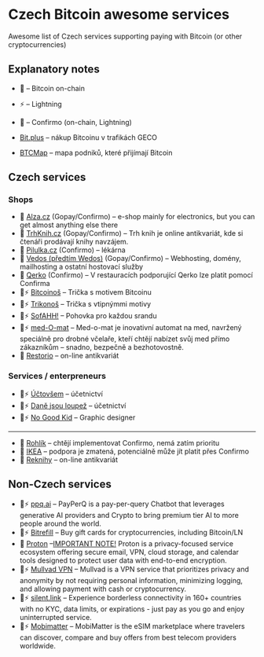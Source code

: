 # Czech Bitcoin awesome services

Awesome list of Czech services supporting paying with Bitcoin (or other cryptocurrencies)

## Explanatory notes

- 🧡 – Bitcoin on-chain
- ⚡ – Lightning
- 🥹 – Confirmo (on-chain, Lightning)

- [Bit.plus](https://bit.plus/) – nákup Bitcoinu v trafikách GECO
- [BTCMap](https://btcmap.org/) – mapa podniků, které přijímají Bitcoin

## Czech services

### Shops

- 🥹 [Alza.cz](https://www.alza.cz/) (Gopay/Confirmo) – e-shop mainly for electronics, but you can get almost anything else there
- 🥹 [TrhKnih.cz](https://www.trhknih.cz/) (Gopay/Confirmo) – Trh knih je online antikvariát, kde si čtenáři prodávají knihy navzájem.
- 🥹 [Pilulka.cz](https://www.pilulka.cz/) (Confirmo) – lékárna
- 🥹 [Vedos (předtím Wedos)](https://vedos.cz/) (Gopay/Confirmo) – Webhosting, domény, mailhosting a ostatní hostovací služby
- 🥹 [Qerko](https://www.qerko.com/) (Confirmo) – V restauracích podporující Qerko lze platit pomocí Confirma
- 🧡⚡ [Bitcoinoš](https://bitcoinos.cz/) – Trička s motivem Bitcoinu
- 🧡⚡ [Trikonoš](https://trikonos.cz/) – Trička s vtipnýmmi motivy
- 🧡⚡ [SofAHH!](https://www.sofaah.com/) – Pohovka pro každou srandu
- 🧡⚡ [med-O-mat](https://www.med-o-mat.cz/) – Med-o-mat je inovativní automat na med, navržený speciálně pro drobné včelaře, kteří chtějí nabízet svůj med přímo zákazníkům – snadno, bezpečně a bezhotovostně.
- 🥹 [Restorio](https://restorio.cz/) – on-line antikvariát

### Services / enterpreneurs

- 🧡⚡ [Účtovšem](https://uctovsem.cz/) – účetnictví
- 🧡⚡ [Daně jsou loupež](https://danejsouloupez.cz/) – účetnictví
- 🧡⚡ [No Good Kid](https://www.nogoodkid.com/) – Graphic designer

---

- 🥹 [Rohlík](https://rohlik.cz/) – chtějí implementovat Confirmo, nemá zatím prioritu
- 🥹 [IKEA](https://ikea.cz/) – podpora je zmatená, potenciálně může jít platit přes Confirmo
- 🥹 [Reknihy](https://reknihy.cz/) – on-line antikvariát

## Non-Czech services

- 🧡⚡ [ppq.ai](https://ppq.ai/) – PayPerQ is a pay-per-query Chatbot that leverages generative AI providers and Crypto to bring premium tier AI to more people around the world.
- 🧡⚡ [Bitrefill](https://bitrefill.com/) – Buy gift cards for cryptocurrencies, including Bitcoin/LN
- 🧡 [Proton](https://proton.me/) –[IMPORTANT NOTE!](https://proton.me/support/payment-options#bitcoin) Proton is a privacy-focused service ecosystem offering secure email, VPN, cloud storage, and calendar tools designed to protect user data with end-to-end encryption.
- 🧡⚡ [Mullvad VPN](https://mullvad.net/) – Mullvad is a VPN service that prioritizes privacy and anonymity by not requiring personal information, minimizing logging, and allowing payment with cash or cryptocurrency.
- 🧡⚡ [silent.link](https://silent.link/) – Experience borderless connectivity in 160+ countries with no KYC, data limits, or expirations - just pay as you go and enjoy uninterrupted service.
- 🧡⚡ [Mobimatter](https://mobimatter.com/) – MobiMatter is the eSIM marketplace where travelers can discover, compare and buy offers from best telecom providers worldwide.

